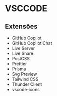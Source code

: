 # VSCCODE

## Extensões
- GitHub Copilot
- GitHub Copilot Chat
- Live Server
- Live Share
- PostCSS
- Prettier
- Prisma
- Svg Preview
- Tailwind CSS
- Thunder Client
- vscode-icons